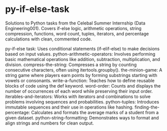 # py-if-else-task
Solutions to Python tasks from the Celebal Summer Internship (Data Engineering001). Covers if-else logic, arithmetic operations, string compression, functions, word count, tuples, iterators, and percentage calculations with clean, commented code.

py-if-else task: Uses conditional statements (if-elif-else) to make decisions based on input values. python-arithmetic-operators: Involves performing basic mathematical operations like addition, subtraction, multiplication, and division. compress-the-string: Compresses a string by counting consecutive characters, often using itertools.groupby(). the-minion-game: A string game where players earn points by forming substrings starting with vowels or consonants. write-a-function: Teaches how to define reusable blocks of code using the def keyword. word-order: Counts and displays the number of occurrences of each word while preserving their input order. iterables-and-iterators: Works with iterators and combinations to solve problems involving sequences and probabilities. python-tuples: Introduces immutable sequences and their use in operations like hashing. finding-the-percentage: Calculates and formats the average marks of a student from a given dataset. python-string-formatting: Demonstrates ways to format and align strings and numbers for clean output.
